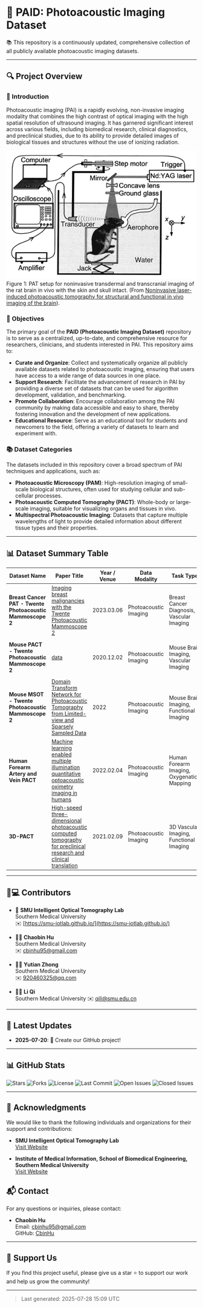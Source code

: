 # 📝 PAID: Photoacoustic Imaging Dataset

📚 This repository is a continuously updated, comprehensive collection of all publicly available photoacoustic imaging datasets.

---


## 🔍 Project Overview

### 🌟 Introduction

Photoacoustic imaging (PAI) is a rapidly evolving, non-invasive imaging modality that combines the high contrast of optical imaging with the high spatial resolution of ultrasound imaging. It has garnered significant interest across various fields, including biomedical research, clinical diagnostics, and preclinical studies, due to its ability to provide detailed images of biological tissues and structures without the use of ionizing radiation.

![Photoacoustic Imaging](images/PA.png) <br>
Figure 1: PAT setup for noninvasive transdermal and transcranial imaging of the rat brain in vivo with the skin and skull intact. (From [Noninvasive laser-induced photoacoustic tomography for structural and functional in vivo imaging of the brain](https://www.nature.com/articles/nbt839)).

### 🎯 Objectives

The primary goal of the **PAID (Photoacoustic Imaging Dataset)** repository is to serve as a centralized, up-to-date, and comprehensive resource for researchers, clinicians, and students interested in PAI. This repository aims to:

- **Curate and Organize**: Collect and systematically organize all publicly available datasets related to photoacoustic imaging, ensuring that users have access to a wide range of data sources in one place.
- **Support Research**: Facilitate the advancement of research in PAI by providing a diverse set of datasets that can be used for algorithm development, validation, and benchmarking.
- **Promote Collaboration**: Encourage collaboration among the PAI community by making data accessible and easy to share, thereby fostering innovation and the development of new applications.
- **Educational Resource**: Serve as an educational tool for students and newcomers to the field, offering a variety of datasets to learn and experiment with.

### 📚 Dataset Categories

The datasets included in this repository cover a broad spectrum of PAI techniques and applications, such as:

- **Photoacoustic Microscopy (PAM)**: High-resolution imaging of small-scale biological structures, often used for studying cellular and sub-cellular processes.
- **Photoacoustic Computed Tomography (PACT)**: Whole-body or large-scale imaging, suitable for visualizing organs and tissues in vivo.
- **Multispectral Photoacoustic Imaging**: Datasets that capture multiple wavelengths of light to provide detailed information about different tissue types and their properties.


---



## 📊 Dataset Summary Table

| Dataset Name | Paper Title | Year / Venue | Data Modality | Task Type | Size | Download Link |
|--------------|-------------|--------------|---------------|-----------|------|---------------|
| **Breast Cancer PAT - Twente Photoacoustic Mammoscope 2** | [Imaging breast malignancies with the Twente Photoacoustic Mammoscope 2](https://journals.plos.org/plosone/article?id=10.1371/journal.pone.0281434#pone.0281434.ref011) | 2023.03.06 | Photoacoustic Imaging | Breast Cancer Diagnosis, Vascular Imaging | 4 cases, each with 2 .mat files, 4-D single format | [Download](https://figshare.com/articles/dataset/Open_data_and_codes_for_Imaging_breast_malignancies_with_the_Twente_Photoacoustic_Mammoscope_2/22109687) |
| **Mouse PACT - Twente Photoacoustic Mammoscope 2** | [data](https://figshare.com/articles/dataset/data-mouse/9250634) | 2020.12.02 | Photoacoustic Imaging | Mouse Brain Imaging, Vascular Imaging | Phantom, Vascular Phantom, Mouse Data, Full and Sparse Reconstructions | [Download](https://figshare.com/articles/dataset/data-mouse/9250634) |
| **Mouse MSOT - Twente Photoacoustic Mammoscope 2** | [Domain Transform Network for Photoacoustic Tomography from Limited-view and Sparsely Sampled Data](http://www.radiomics.net.cn/post/132) | 2022 | Photoacoustic Imaging | Mouse Brain Imaging, Functional Imaging | 128x128 images, enhanced to 256x256 with denoising | [Download](http://www.radiomics.net.cn/post/132) |
| **Human Forearm Artery and Vein PACT** | [Machine learning enabled multiple illumination quantitative optoacoustic oximetry imaging in humans](https://zenodo.org/records/6466446) | 2022.02.04 | Photoacoustic Imaging | Human Forearm Imaging, Oxygenation Mapping | Raw optoacoustic signals, reconstructed images | [Download](https://zenodo.org/records/6466446) |
| **3D-PACT** | [High-speed three-dimensional photoacoustic computed tomography for preclinical research and clinical translation](https://figshare.com/articles/dataset/3D-PACT_Data_and_Codes/13114544) | 2021.02.09 | Photoacoustic Imaging | 3D Vascular Imaging, Functional Imaging | Supporting source data and codes | [Download](https://figshare.com/articles/dataset/3D-PACT_Data_and_Codes/13114544) |
---

## 👥💻 Contributors
- 🏫 **SMU Intelligent Optical Tomography Lab**  
  Southern Medical University  
  ✉️ [https://smu-iotlab.github.io/](https://smu-iotlab.github.io/) 

- 🧑‍🎓 **Chaobin Hu**  
  Southern Medical University  
  ✉️ cbinhu95@gmail.com

- 🧑‍🎓 **Yutian Zhong**  
  Southern Medical University  
  ✉️ 920460325@qq.com

- 👨‍🏫 **Li Qi**  
  Southern Medical University
  ✉️ qili@smu.edu.cn

---
## 📢 Latest Updates

- **2025-07-20**: 🎉 Create our GitHub project!

---

## 📊 GitHub Stats
![Stars](https://img.shields.io/github/stars/CbinHu/PAID-Photoacoustic-imaging-dataset?style=social)
![Forks](https://img.shields.io/github/forks/CbinHu/PAID-Photoacoustic-imaging-dataset?style=social)
![License](https://img.shields.io/github/license/CbinHu/PAID-Photoacoustic-imaging-dataset)
![Last Commit](https://img.shields.io/github/last-commit/CbinHu/PAID-Photoacoustic-imaging-dataset)
![Open Issues](https://img.shields.io/github/issues/CbinHu/PAID-Photoacoustic-imaging-dataset)
![Closed Issues](https://img.shields.io/github/issues-closed/CbinHu/PAID-Photoacoustic-imaging-dataset)

---

## 🙏 Acknowledgments

We would like to thank the following individuals and organizations for their support and contributions:

- **SMU Intelligent Optical Tomography Lab**  
  [Visit Website](https://smu-iotlab.github.io/)

- **Institute of Medical Information, School of Biomedical Engineering, Southern Medical University**  
  [Visit Website](https://portal.smu.edu.cn/swyxgcxy/info/1016/1115.htm)


## 📬 Contact
For any questions or inquiries, please contact:

- **Chaobin Hu**  
  Email: cbinhu95@gmail.com  
  GitHub: [CbinHu](https://github.com/CbinHu)

---

## 🌟 Support Us
If you find this project useful, please give us a star ⭐ to support our work and help us grow the community!

---

> Last generated: 2025-07-28 15:09 UTC